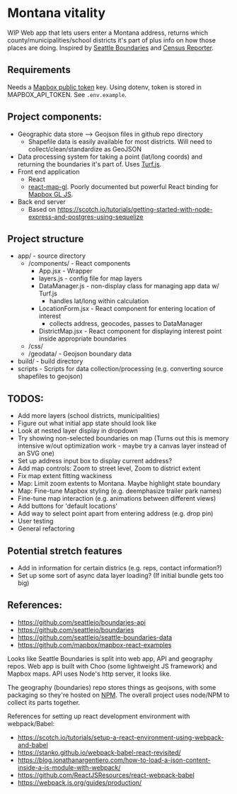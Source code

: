 # Montana vitality

WIP Web app that lets users enter a Montana address, returns which county/municipalities/school districts it's part of plus info on how those places are doing. Inspired by [Seattle Boundaries](https://github.com/seattleio/boundaries) and [Census Reporter](https://censusreporter.org/).

## Requirements

Needs a [Mapbox public token](https://www.mapbox.com/help/how-access-tokens-work/) key. Using dotenv,  token is stored in MAPBOX_API_TOKEN. See `.env.example`.

## Project components:

- Geographic data store --> Geojson files in github repo directory
    - Shapefile data is easily available for most districts. Will need to collect/clean/standardize as GeoJSON
- Data processing system for taking a point (lat/long coords) and returning the boundaries it's part of. Uses [Turf.js](https://github.com/Turfjs/turf).
- Front end application
    - React
    - [react-map-gl](https://github.com/uber/react-map-gl). Poorly documented but powerful React binding for [Mapbox GL JS](https://www.mapbox.com/mapbox-gl-js/api/).
- Back end server
    - Based on https://scotch.io/tutorials/getting-started-with-node-express-and-postgres-using-sequelize

## Project structure

- app/ - source directory
    - /components/ - React components
        - App.jsx - Wrapper
        - layers.js - config file for map layers
        - DataManager.js - non-display class for managing app data w/ Turf.js
            - handles lat/long within calculation
        - LocationForm.jsx - React component for entering location of interest
            - collects address, geocodes, passes to DataManager
        - DistrictMap.jsx - React component for displaying interest point inside appropriate boundaries
    - /css/
    - /geodata/ - Geojson boundary data
- build/ - build directory
- scripts - Scripts for data collection/processing (e.g. converting source shapefiles to geojson)


## TODOS:

- Add more layers (school districts, municipalities)
- Figure out what initial app state should look like
- Look at nested layer display in dropdown
- Try showing non-selected boundaries on map (Turns out this is memory intensive w/out optimization work - maybe try a canvas layer instead of an SVG one)
- Set up address input box to display current address?
- Add map controls: Zoom to street level, Zoom to district extent
- Fix map extent fitting wackiness
- Map: Limit zoom extents to Montana. Maybe highlight state boundary
- Map: Fine-tune Mapbox styling (e.g. deemphasize trailer park names)
- Fine-tune map interaction (e.g. animations between different views)
- Add buttons for 'default locations'
- Add way to select point apart from entering address (e.g. drop pin)
- User testing
- General refactoring

## Potential stretch features

- Add in information for certain districs (e.g. reps, contact information?)
- Set up some sort of async data layer loading? (If initial bundle gets too big)




## References:
- https://github.com/seattleio/boundaries-api
- https://github.com/seattleio/boundaries
- https://github.com/seattleio/seattle-boundaries-data
- https://github.com/mapbox/mapbox-react-examples

Looks like Seattle Boundaries is split into web app, API and geography repos. Web app is built with Choo (some lightweight JS framework) and Mapbox maps. API uses Node's http server, it looks like.

The geography (boundaries) repo stores things as geojsons, with some packaging so they're hosted on [NPM](https://www.npmjs.com/package/seattle-boundaries). The overall project uses node/NPM to collect its parts together.

References for setting up react development environment with webpack/Babel:
- https://scotch.io/tutorials/setup-a-react-environment-using-webpack-and-babel
- https://stanko.github.io/webpack-babel-react-revisited/
- https://blog.jonathanargentiero.com/how-to-load-a-json-content-inside-a-js-module-with-webpack/
- https://github.com/ReactJSResources/react-webpack-babel
- https://webpack.js.org/guides/production/
